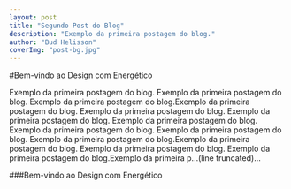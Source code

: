 ```yaml
---
layout: post
title: "Segundo Post do Blog"
description: "Exemplo da primeira postagem do blog."
author: "Bud Helisson"
coverImg: "post-bg.jpg"
---
```



#Bem-vindo ao Design com Energético

Exemplo da primeira postagem do blog. Exemplo da primeira postagem do blog. Exemplo da primeira postagem do blog.Exemplo da primeira postagem do blog. Exemplo da primeira postagem do blog. Exemplo da primeira postagem do blog. Exemplo da primeira postagem do blog. Exemplo da primeira postagem do blog. Exemplo da primeira postagem do blog. Exemplo da primeira postagem do blog.Exemplo da primeira postagem do blog. Exemplo da primeira postagem do blog. Exemplo da primeira postagem do blog.Exemplo da primeira p...(line truncated)...

###Bem-vindo ao Design com Energético